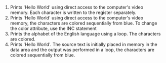 1) Prints 'Hello World' using direct access to the computer's video memory. Each character is written to the register separately.
2) Prints 'Hello World' using direct access to the computer's video memory, the characters are colored sequentially from blue.
To change the color attribute, use the INC statement
3) Prints the alphabet of the English language using a loop. The characters are colored. 
4) Prints 'Hello World'. The source text is initially placed in memory in the data area and the output was performed in a loop, 
the characters are colored sequentially from blue.
